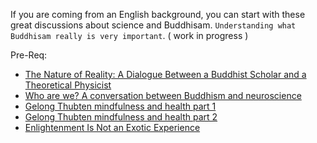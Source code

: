 


If you are coming from an English background,
you can start with these great discussions about science and Buddhisam. `Understanding what  Buddhisam really is very important`. ( work in progress )

Pre-Req:

- [The Nature of Reality: A Dialogue Between a Buddhist Scholar and a Theoretical Physicist](https://www.youtube.com/watch?v=pLbSlC0Pucw)
- [Who are we? A conversation between Buddhism and neuroscience](https://www.youtube.com/watch?v=slPnLS8gefw)
- [Gelong Thubten mindfulness and health part 1](https://www.youtube.com/watch?v=96DZYPRe1eY)
- [Gelong Thubten mindfulness and health part 2](https://youtu.be/m5JHGcX6kmg)
- [Enlightenment Is Not an Exotic Experience](https://www.youtube.com/watch?v=YHP4suoWEB0)
